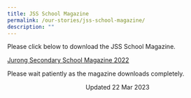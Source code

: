 ```yaml
---
title: JSS School Magazine
permalink: /our-stories/jss-school-magazine/
description: ""
---
```

Please click below to download the JSS School Magazine.


[Jurong Secondary School Magazine 2022](https://drive.google.com/drive/folders/1t47SeMkNuCiNaKMpzcngQODgtnINaTGL?usp=sharing)

Please wait patiently as the magazine downloads completely.

<center> Updated 22 Mar 2023